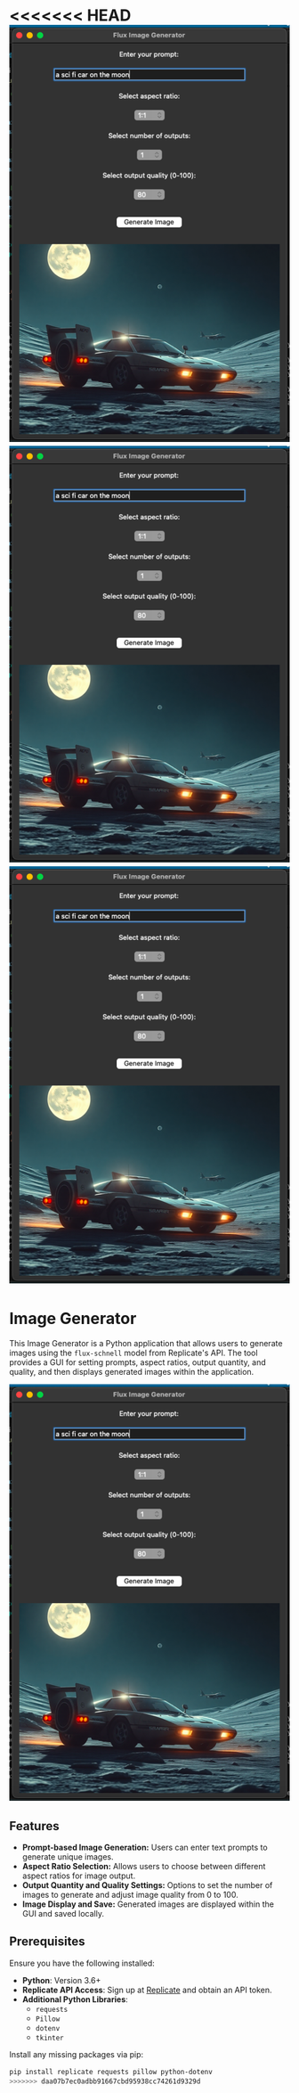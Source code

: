 <<<<<<< HEAD
![Alt Text](./src/example.png)
![screenshot](./src/example.png)
![screenshot](src/example.png)
=======
# Image Generator

This Image Generator is a Python application that allows users to generate images using the `flux-schnell` model from Replicate's API. The tool provides a GUI for setting prompts, aspect ratios, output quantity, and quality, and then displays generated images within the application.

![screenshot](src/example.png)

## Features

- **Prompt-based Image Generation:** Users can enter text prompts to generate unique images.
- **Aspect Ratio Selection:** Allows users to choose between different aspect ratios for image output.
- **Output Quantity and Quality Settings:** Options to set the number of images to generate and adjust image quality from 0 to 100.
- **Image Display and Save:** Generated images are displayed within the GUI and saved locally.

## Prerequisites

Ensure you have the following installed:

- **Python**: Version 3.6+
- **Replicate API Access**: Sign up at [Replicate](https://replicate.com/) and obtain an API token.
- **Additional Python Libraries**:
  - `requests`
  - `Pillow`
  - `dotenv`
  - `tkinter`

Install any missing packages via pip:

```bash
pip install replicate requests pillow python-dotenv
>>>>>>> daa07b7ec0adbb91667cbd95938cc74261d9329d
